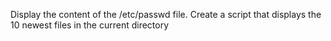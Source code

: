 Display the content of the /etc/passwd file.
Create a script that displays the 10 newest files in the current directory
